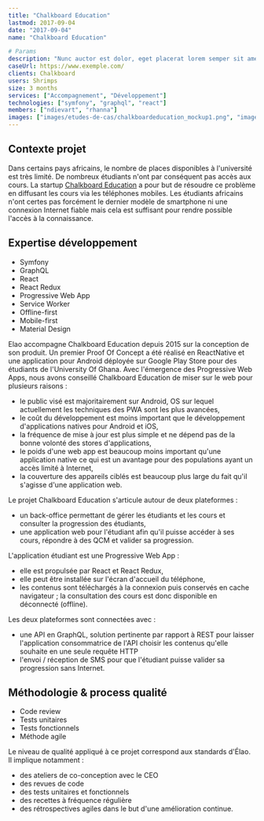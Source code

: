 ```yaml
---
title: "Chalkboard Education"
lastmod: 2017-09-04
date: "2017-09-04"
name: "Chalkboard Education"

# Params
description: "Nunc auctor est dolor, eget placerat lorem semper sit amet. Integer aliquet mi orci, et eleifend urna fermetum. Nullam pelletesque frigilla vulputate."
caseUrl: https://www.exemple.com/
clients: Chalkboard
users: Shrimps
size: 3 months
services: ["Accompagnement", "Développement"]
technologies: ["symfony", "graphql", "react"]
members: ["ndievart", "rhanna"]
images: ["images/etudes-de-cas/chalkboardeducation_mockup1.png", "images/etudes-de-cas/chalkboardeducation_mockup1.png", "images/etudes-de-cas/chalkboardeducation_mockup2.png"]
---
```


## Contexte projet

Dans certains pays africains, le nombre de places disponibles à l'université est très limité.
De nombreux étudiants n'ont par conséquent pas accès aux cours.
La startup <a href="https://chalkboard.education/">Chalkboard Education</a> a pour but de résoudre ce problème en diffusant les cours via les téléphones mobiles.
Les étudiants africains n'ont certes pas forcément le dernier modèle de smartphone ni une connexion Internet fiable mais cela est suffisant pour rendre possible l'accès à la connaissance.

## Expertise développement

* Symfony
* GraphQL
* React
* React Redux
* Progressive Web App
* Service Worker
* Offline-first
* Mobile-first
* Material Design

Elao accompagne Chalkboard Education depuis 2015 sur la conception de son produit.
Un premier Proof Of Concept a été réalisé en ReactNative et une application pour Android déployée sur Google Play Store pour des étudiants de l'University Of Ghana.
Avec l'émergence des Progressive Web Apps, nous avons conseillé Chalkboard Education de miser sur le web pour plusieurs raisons :

* le public visé est majoritairement sur Android, OS sur lequel actuellement les techniques des PWA sont les plus avancées,
* le coût du développement est moins important que le développement d'applications natives pour Android et iOS,
* la fréquence de mise à jour est plus simple et ne dépend pas de la bonne volonté des stores d'applications,
* le poids d'une web app est beaucoup moins important qu'une application native ce qui est un avantage pour des populations ayant un accès limité à Internet,
* la couverture des appareils ciblés est beaucoup plus large du fait qu'il s'agisse d'une application web.

Le projet Chalkboard Education s'articule autour de deux plateformes :
    
* un back-office permettant de gérer les étudiants et les cours et consulter la progression des étudiants,
* une application web pour l'étudiant afin qu'il puisse accéder à ses cours, répondre à des QCM et valider sa progression.
            
L'application étudiant est une Progressive Web App :

* elle est propulsée par React et React Redux,
* elle peut être installée sur l'écran d'accueil du téléphone,
* les contenus sont téléchargés à la connexion puis conservés en cache navigateur ; la consultation des cours est donc disponible en déconnecté (offline).

Les deux plateformes sont connectées avec :

* une API en GraphQL, solution pertinente par rapport à REST pour laisser l'application consommatrice de l'API choisir les contenus qu'elle souhaite en une seule requête HTTP
* l'envoi / réception de SMS pour que l'étudiant puisse valider sa progression sans Internet.

## Méthodologie & process qualité

* Code review
* Tests unitaires
* Tests fonctionnels
* Méthode agile

Le niveau de qualité appliqué à ce projet correspond aux standards d'Élao. Il implique notamment :

* des ateliers de co-conception avec le CEO
* des revues de code
* des tests unitaires et fonctionnels
* des recettes à fréquence régulière
* des rétrospectives agiles dans le but d'une amélioration continue.
